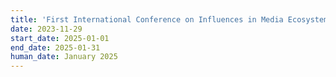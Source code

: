 ```yaml
---
title: 'First International Conference on Influences in Media Ecosystems & Second Internal Research Stay on Co-design (CN-1+IRS2)'
date: 2023-11-29
start_date: 2025-01-01
end_date: 2025-01-31
human_date: January 2025
---
```

